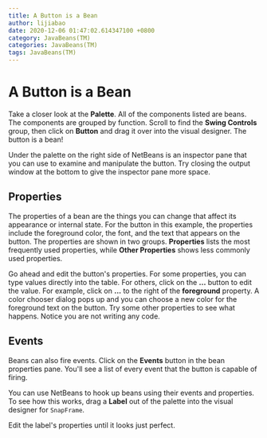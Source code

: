 ```yaml
---
title: A Button is a Bean
author: lijiabao
date: 2020-12-06 01:47:02.614347100 +0800
category: JavaBeans(TM)
categories: JavaBeans(TM)
tags: JavaBeans(TM)
---
```


# A Button is a Bean

Take a closer look at the **Palette**. All of the components listed are beans. The components are grouped by function. Scroll to find the **Swing Controls** group, then click on **Button** and drag it over into the visual designer. The button is a bean!

Under the palette on the right side of NetBeans is an inspector pane that you can use to examine and manipulate the button. Try closing the output window at the bottom to give the inspector pane more space.

## Properties

The properties of a bean are the things you can change that affect its appearance or internal state. For the button in this example, the properties include the foreground color, the font, and the text that appears on the button. The properties are shown in two groups. **Properties** lists the most frequently used properties, while **Other Properties** shows less commonly used properties.

Go ahead and edit the button's properties. For some properties, you can type values directly into the table. For others, click on the **...** button to edit the value. For example, click on **...** to the right of the **foreground** property. A color chooser dialog pops up and you can choose a new color for the foreground text on the button. Try some other properties to see what happens. Notice you are not writing any code.

## Events

Beans can also fire events. Click on the **Events** button in the bean properties pane. You'll see a list of every event that the button is capable of firing.

You can use NetBeans to hook up beans using their events and properties. To see how this works, drag a **Label** out of the palette into the visual designer for `SnapFrame`.

Edit the label's properties until it looks just perfect.
